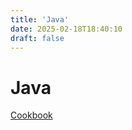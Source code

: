 ```yaml
---
title: 'Java'
date: 2025-02-18T18:40:10
draft: false
---
```


# Java

[Cookbook](Java%2041eea484ed3040b0a463727de76efe16/Cookbook%20463d4e4ad60a49ed9248d95875f373fa.md)
